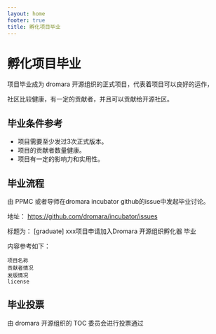 ```yaml
---
layout: home
footer: true
title: 孵化项目毕业
---
```

#  孵化项目毕业

项目毕业成为 dromara 开源组织的正式项目，代表着项目可以良好的运作，

社区比较健康，有一定的贡献者，并且可以贡献给开源社区。

## 毕业条件参考

* 项目需要至少发过3次正式版本。
* 项目的贡献者数量健康。
* 项目有一定的影响力和实用性。


## 毕业流程

由 PPMC 或者导师在dromara incubator github的issue中发起毕业讨论。

地址： https://github.com/dromara/incubator/issues

标题为： [graduate]  xxx项目申请加入Dromara 开源组织孵化器 毕业

内容参考如下：

```
项目名称
贡献者情况
发版情况
license
```

## 毕业投票
由 dromara 开源组织的 TOC 委员会进行投票通过
